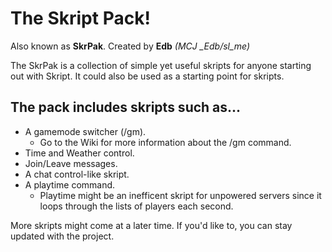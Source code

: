 # The Skript Pack!
Also known as **SkrPak**. Created by **Edb** *(MCJ _Edb/sl_me)*

The SkrPak is a collection of simple yet useful skripts for anyone starting out with Skript. It could also be used as a starting point for skripts.

## The pack includes skripts such as...
- A gamemode switcher (/gm).
  - Go to the Wiki for more information about the /gm command.
- Time and Weather control.
- Join/Leave messages.
- A chat control-like skript.
- A playtime command.
  - Playtime might be an inefficent skript for unpowered servers since it loops through the lists of players each second.

More skripts might come at a later time. If you'd like to, you can stay updated with the project.
